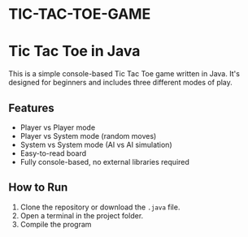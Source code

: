 # TIC-TAC-TOE-GAME

# Tic Tac Toe in Java

This is a simple console-based Tic Tac Toe game written in Java. It's designed for beginners and includes three different modes of play.

## Features

- Player vs Player mode
- Player vs System mode (random moves)
- System vs System mode (AI vs AI simulation)
- Easy-to-read board
- Fully console-based, no external libraries required

## How to Run

1. Clone the repository or download the `.java` file.
2. Open a terminal in the project folder.
3. Compile the program
